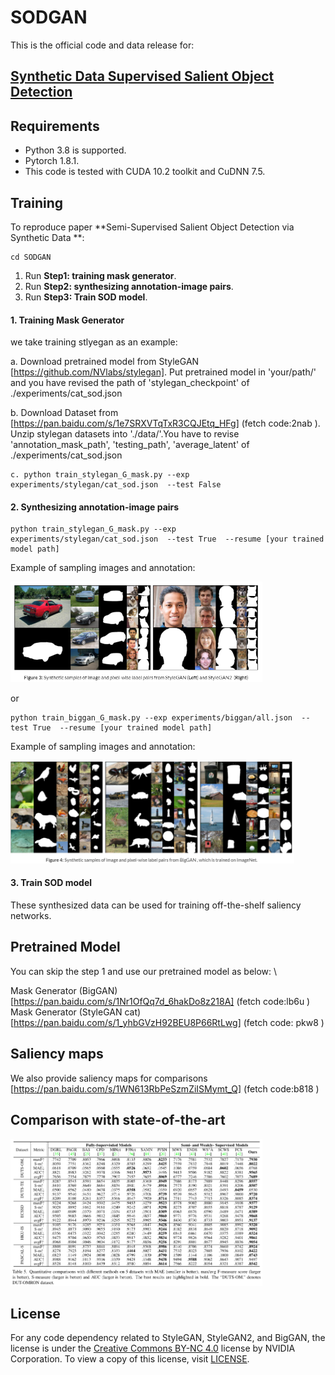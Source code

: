 # SODGAN

This is the official code and data release for:

## [Synthetic Data Supervised Salient Object Detection](https://sites.google.com/view/sodgan/)




## Requirements

- Python 3.8  is supported.
- Pytorch 1.8.1.
- This code is tested with CUDA 10.2 toolkit and CuDNN 7.5.

## Training 

To reproduce paper **Semi-Supervised Salient Object Detection via Synthetic Data **: 

```
cd SODGAN
```

1. Run **Step1: training mask generator**.  
2. Run **Step2: synthesizing annotation-image pairs**.
3. Run **Step3: Train SOD model**.


#### 1. Training Mask Generator

we take training stlyegan as an example:

a. Download pretrained model from StyleGAN [https://github.com/NVlabs/stylegan]. Put pretrained model in  'your/path/' and you have revised the path of 'stylegan_checkpoint' of ./experiments/cat_sod.json 

b. Download Dataset from [https://pan.baidu.com/s/1e7SRXVTqTxR3CQJEtq_HFg] (fetch code:2nab ). Unzip stylegan datasets into './data/'.You have to revise 'annotation_mask_path', 'testing_path', 'average_latent' of ./experiments/cat_sod.json 


```
c. python train_stylegan_G_mask.py --exp experiments/stylegan/cat_sod.json  --test False
```


#### 2. Synthesizing annotation-image pairs  
```
python train_stylegan_G_mask.py --exp experiments/stylegan/cat_sod.json  --test True  --resume [your trained model path] 
```
Example of sampling images and annotation:

<img src = "./figures/stylegan.jpg" width="80%"/>

or
```
python train_biggan_G_mask.py --exp experiments/biggan/all.json  --test True  --resume [your trained model path] 
```
Example of sampling images and annotation:

<img src = "./figures/biggan.jpg" width="90%"/>

#### 3. Train SOD model

These synthesized data can be used for training off-the-shelf saliency networks.


## Pretrained Model

You can skip the step 1 and use our pretrained model as below: \

Mask Generator (BigGAN) [https://pan.baidu.com/s/1Nr1OfQq7d_6hakDo8z218A] (fetch code:lb6u ) \
Mask Generator (StyleGAN cat) [https://pan.baidu.com/s/1_yhbGVzH92BEU8P66RtLwg] (fetch code: pkw8 )

## Saliency maps

We also provide saliency maps for comparisons [https://pan.baidu.com/s/1WN613RbPeSzmZiISMymt_Q] (fetch code:b818 )


## Comparison with state-of-the-art

<img src = "./figures/table1.jpg" width="80%"/>

## License

For any code dependency related to StyleGAN, StyleGAN2, and BigGAN, the license is under the [Creative Commons BY-NC 4.0](https://creativecommons.org/licenses/by-nc/4.0/) license by NVIDIA Corporation.  To view a copy of this license, visit [LICENSE](https://github.com/NVlabs/stylegan/blob/master/LICENSE.txt ).
